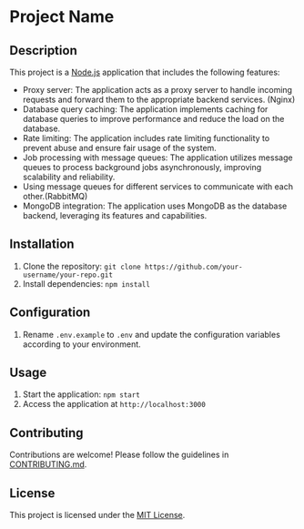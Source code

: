 # Project Name

## Description

This project is a [Node.js](https://nodejs.org/) application that includes the following features:

- Proxy server: The application acts as a proxy server to handle incoming requests and forward them to the appropriate backend services. (Nginx)
- Database query caching: The application implements caching for database queries to improve performance and reduce the load on the database.
- Rate limiting: The application includes rate limiting functionality to prevent abuse and ensure fair usage of the system.
- Job processing with message queues: The application utilizes message queues to process background jobs asynchronously, improving scalability and reliability.
- Using message queues for different services to communicate with each other.(RabbitMQ)
- MongoDB integration: The application uses MongoDB as the database backend, leveraging its features and capabilities.

## Installation

1. Clone the repository: `git clone https://github.com/your-username/your-repo.git`
2. Install dependencies: `npm install`

## Configuration

1. Rename `.env.example` to `.env` and update the configuration variables according to your environment.

## Usage

1. Start the application: `npm start`
2. Access the application at `http://localhost:3000`

## Contributing

Contributions are welcome! Please follow the guidelines in [CONTRIBUTING.md](./CONTRIBUTING.md).

## License

This project is licensed under the [MIT License](./LICENSE).